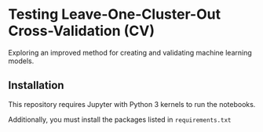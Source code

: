 # Testing Leave-One-Cluster-Out Cross-Validation (CV)

Exploring an improved method for creating and validating machine learning models.

## Installation

This repository requires Jupyter with Python 3 kernels to run the notebooks.

Additionally, you must install the packages listed in `requirements.txt`